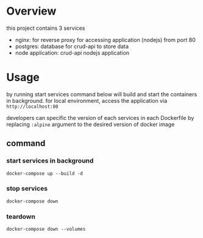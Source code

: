 # Overview
this project contains 3 services
- nginx: for reverse proxy for accessing application (nodejs) from port 80
- postgres: database for crud-api to store data
- node application: crud-api nodejs application

# Usage
by running start services command below will build and start the containers in background.
for local environment, access the application via `http://localhost:80`

developers can specific the version of each services in each Dockerfile by replacing `:alpine` argument to the desired version of docker image

## command
### start services in background
```docker-compose up --build -d```

### stop services
```docker-compose down```

### teardown
```docker-compose down --volumes```